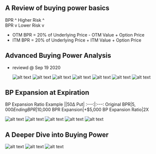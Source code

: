## A Review of buying power basics
BPR ^ Higher Risk ^    
BPR v Lower Risk v

* OTM BPR = 20% of Underlying Price - OTM Value + Option Price
* ITM BPR = 20% of Underlying Price + ITM Value + Option Price

## Advanced Buying Power Analysis
* reviewd @ Sep 19 2020

  ![alt text](./img/bp/bp.01.png "spy")
  ![alt text](./img/bp/bp.02.png "spy")
  ![alt text](./img/bp/bp.03.png "spy")
  ![alt text](./img/bp/bp.04.png "spy")
  ![alt text](./img/bp/bp.05.png "spy")
  ![alt text](./img/bp/bp.06.png "spy")
  ![alt text](./img/bp/bp.07.png "spy")

## BP Expansion at Expiration

  BP Expansion Ratio Example
  ||50Δ Put|
  :---:|:---:
  Original BPR|$5,000
  Ending BPR|$10,000
  BPR Expansion|+$5,000
  BP Expansion Ratio|2X

  ![alt text](./img/bp/bp.08.png "spy")
  ![alt text](./img/bp/bp.09.png "spy")
  ![alt text](./img/bp/bp.10.png "spy")
  ![alt text](./img/bp/bp.11.png "spy")
  ![alt text](./img/bp/bp.12.png "spy")

## A Deeper Dive into Buying Power
  ![alt text](./img/bp/bp.13.png "spy")
  ![alt text](./img/bp/bp.14.png "spy")
  ![alt text](./img/bp/bp.15.png "spy")

